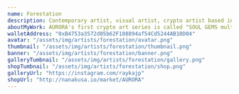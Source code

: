 ```yaml
---
name: Forestation
description: Contemporary artist, visual artist, crypto artist based in Tokyo.
aboutMyWork: AURORA's first crypto art series is called "SOUL GEMS multiverse", that expresses our journey as souls and the cosmology based on the multidimensional view.
walletAddress: "0xB4753a3572d05b62F108894af54Cd5244AB10D04"
avatar: "/assets/img/artists/forestation/avatar.png"
thumbnail: "/assets/img/artists/forestation/thumbnail.png"
banner: "/assets/img/artists/forestation/banner.png"
galleryTumbnail: "/assets/img/artists/forestation/gallery.png"
shopTumbnail: "/assets/img/artists/forestation/shop.png"
galleryUrl: "https://instagram.com/raykajp"
shopUrl: "http://nanakusa.io/market/AURORA"
---
```

